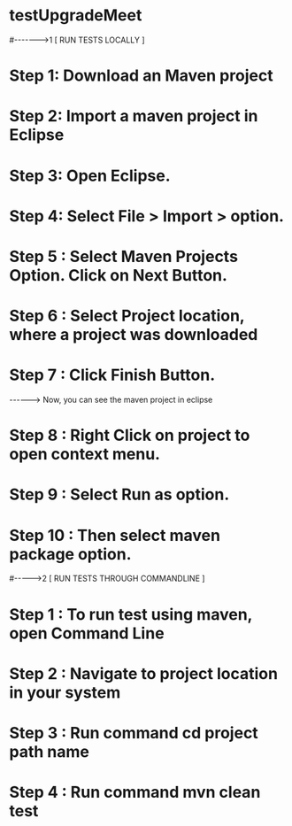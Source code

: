 # testUpgradeMeet

#------->1  [   RUN TESTS LOCALLY  ]

# Step 1: Download an Maven project
# Step 2: Import a maven project in Eclipse
# Step 3: Open Eclipse.
# Step 4: Select File > Import > option.
# Step 5 : Select Maven Projects Option. Click on Next Button.
# Step 6 : Select Project location, where a project was downloaded
# Step 7 : Click Finish Button.

------> Now, you can see the maven project in eclipse

# Step 8 : Right Click on project to open context menu.
# Step 9 : Select Run as option.
# Step 10 : Then select maven package option.

#----->2 [  RUN TESTS THROUGH COMMANDLINE   ]


# Step 1 : To run test using maven, open Command Line
# Step 2 : Navigate to project location in your system 
# Step 3 : Run command  cd project path name 
# Step 4 : Run command  mvn clean test 
